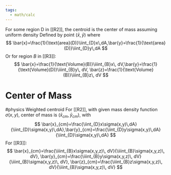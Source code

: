 ```yaml
---
tags:
  - math/calc
---
```

For some region D in [[R2]], the centroid is the center of mass assuming uniform density
Defined by point $(\bar{x},\bar{y})$ where
$$
\bar{x}=\frac{1}{\text{area}(D)}\iint_{D}x\,dA,\bar{y}=\frac{1}{\text{area}(D)}\iint_{D}y\,dA
$$
Or for region $B$ in [[R3]]:
$$
\bar{x}=\frac{1}{\text{Volume}(B)}\iiint_{B}x\, dV,\bar{y}=\frac{1}{\text{Volume}(D)}\iiint_{B}y\, dV, \bar{z}=\frac{1}{\text{Volume}(B)}\iiint_{B}z\, dV
$$
# Center of Mass
#physics 
Weighted centroid
For [[R2]], with given mass density function $\sigma(x,y)$, center of mass is $(\bar{x}_{cm},\bar{y}_{cm})$, with
$$
\bar{x}_{cm}=\frac{\iint_{D}x\sigma(x,y)\,dA}{\iint_{D}\sigma(x,y)\,dA},\bar{y}_{cm}=\frac{\iint_{D}y\sigma(x,y)\,dA}{\iint_{D}\sigma(x,y)\,dA}
$$
For [[R3]]:
$$
\bar{x}_{cm}=\frac{\iiint_{B}x\sigma(x,y,z)\, dV}{\iiint_{B}\sigma(x,y,z)\, dV}, \bar{y}_{cm}=\frac{\iiint_{B}y\sigma(x,y,z)\, dV}{\iiint_{B}\sigma(x,y,z)\, dV}, \bar{z}_{cm}=\frac{\iiint_{B}z\sigma(x,y,z)\, dV}{\iiint_{B}\sigma(x,y,z)\, dV}
$$